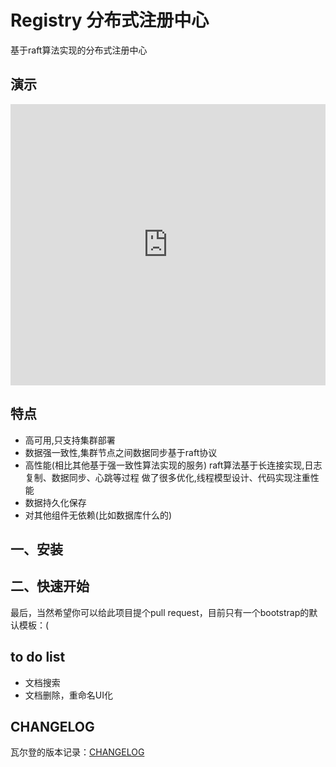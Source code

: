 # Registry  分布式注册中心


基于raft算法实现的分布式注册中心


## 演示

<iframe 
    width="100%" 
    height="450" 
    src="https://github.com/65487123/registry/raw/main/demo.mp4" 
    scrolling="no" 
    border="0" 
    frameborder="no" 
    framespacing="0" 
    allowfullscreen="true">
    暂时不支持视频插入。
</iframe>


## 特点

* 高可用,只支持集群部署
* 数据强一致性,集群节点之间数据同步基于raft协议
* 高性能(相比其他基于强一致性算法实现的服务)
  raft算法基于长连接实现,日志复制、数据同步、心跳等过程
  做了很多优化,线程模型设计、代码实现注重性能
* 数据持久化保存
* 对其他组件无依赖(比如数据库什么的)


## 一、安装


## 二、快速开始






最后，当然希望你可以给此项目提个pull request，目前只有一个bootstrap的默认模板：(


## to do list

* 文档搜索
* 文档删除，重命名UI化


## CHANGELOG
瓦尔登的版本记录：[CHANGELOG](https://github.com/meolu/walden/blob/master/CHANGELOG.md)



